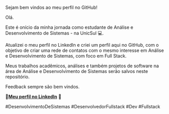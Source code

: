 Sejam bem vindos ao meu perfil no GitHub!

Olá. 

Este é onício da minha jornada como estudante de Análise e Desenvolvimento de Sistemas - na UnicSul 💻.

Atualizei o meu perfil no LinkedIn e criei um perfil aqui no GitHub, com o objetivo de criar uma rede de contatos com o mesmo interesse em Análise e Desenvolvimento de Sistemas, com foco em Full Stack.

Meus trabalhos acadêmicos, análises e também projetos de software na área de Análise e Desenvolvimento de Sistemas serão salvos neste repositório.

Feedback sempre são bem vindos.

📌**[Meu perfil no LinkedIn](https://lnkd.in/eXPUik5b)** 📌


#DesenvolvimentoDeSistemas #DesenvolvedorFullstack #Dev #Fullstack
